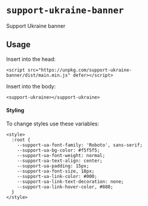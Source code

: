 # `support-ukraine-banner`

Support Ukraine banner

## Usage

Insert into the head:
```
<script src="https://unpkg.com/support-ukraine-banner/dist/main.min.js" defer></script>
```
Insert into the body:
```
<support-ukraine></support-ukraine>
```
#### Styling
To change styles use these variables:
```
<style>
  :root {
    --support-ua-font-family: 'Roboto', sans-serif;
    --support-ua-bg-color: #f5f5f5;
    --support-ua-font-weight: normal;
    --support-ua-text-align: center;
    --support-ua-padding: 15px;
    --support-ua-font-size, 18px;
    --support-ua-link-color: #000;
    --support-ua-link-text-decoration: none;
    --support-ua-link-hover-color, #888;
  }
</style>
```
